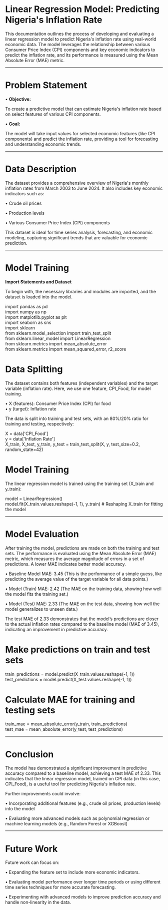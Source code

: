 # Linear Regression Model: Predicting Nigeria's Inflation Rate

This documentation outlines the process of developing and evaluating a linear regression model to predict Nigeria's inflation rate using real-world economic data. The model leverages the relationship between various Consumer Price Index (CPI) components and key economic indicators to predict the inflation rate, and its performance is measured using the Mean Absolute Error (MAE) metric.
________________________________________

# Problem Statement

•	**Objective:** <br>

To create a predictive model that can estimate Nigeria's inflation rate based on select features of various CPI components.<br>

•	**Goal:** <br>

The model will take input values for selected economic features (like CPI components) and predict the inflation rate, providing a tool for forecasting and understanding economic trends.
________________________________________

# Data Description

The dataset provides a comprehensive overview of Nigeria's monthly inflation rates from March 2003 to June 2024. It also includes key economic indicators such as:<br>

•	Crude oil prices<br>

•	Production levels<br>

•	Various Consumer Price Index (CPI) components<br>

This dataset is ideal for time series analysis, forecasting, and economic modeling, capturing significant trends that are valuable for economic prediction.
________________________________________

# Model Training

**Import Statements and Dataset**

To begin with, the necessary libraries and modules are imported, and the dataset is loaded into the model.<br>

import pandas as pd<br>
import numpy as np<br>
import matplotlib.pyplot as plt<br>
import seaborn as sns<br>
import sklearn<br>
from sklearn.model_selection import train_test_split<br>
from sklearn.linear_model import LinearRegression<br>
from sklearn.metrics import mean_absolute_error<br>
from sklearn.metrics import mean_squared_error, r2_score<br>

# Data Splitting

The dataset contains both features (independent variables) and the target variable (inflation rate). Here, we use one feature, CPI_Food, for model training.<br>

•	X (features): Consumer Price Index (CPI) for food<br>
•	y (target): Inflation rate<br>

The data is split into training and test sets, with an 80%/20% ratio for training and testing, respectively:<br>

X = data['CPI_Food']<br>
y = data['Inflation Rate']<br>
X_train, X_test, y_train, y_test = train_test_split(X, y, test_size=0.2, random_state=42)

# Model Training

The linear regression model is trained using the training set (X_train and y_train):<br>

model = LinearRegression()<br>
model.fit(X_train.values.reshape(-1, 1), y_train)  # Reshaping X_train for fitting the model
________________________________________


# Model Evaluation

After training the model, predictions are made on both the training and test sets. The performance is evaluated using the Mean Absolute Error (MAE) metric, which measures the average magnitude of errors in a set of predictions. A lower MAE indicates better model accuracy.<br>

•	Baseline Model MAE: 3.45 (This is the performance of a simple guess, like predicting the average value of the target variable for all data points.)<br>

•	Model (Train) MAE: 2.42 (The MAE on the training data, showing how well the model fits the training set.)<br>

•	Model (Test) MAE: 2.33 (The MAE on the test data, showing how well the model generalizes to unseen data.)<br>

The test MAE of 2.33 demonstrates that the model’s predictions are closer to the actual inflation rates compared to the baseline model (MAE of 3.45), indicating an improvement in predictive accuracy.

# Make predictions on train and test sets

train_predictions = model.predict(X_train.values.reshape(-1, 1))<br>
test_predictions = model.predict(X_test.values.reshape(-1, 1))<br>

# Calculate MAE for training and testing sets

train_mae = mean_absolute_error(y_train, train_predictions)<br>
test_mae = mean_absolute_error(y_test, test_predictions)<br>
________________________________________

# Conclusion

The model has demonstrated a significant improvement in predictive accuracy compared to a baseline model, achieving a test MAE of 2.33. This indicates that the linear regression model, trained on CPI data (in this case, CPI_Food), is a useful tool for predicting Nigeria's inflation rate.<br>

Further improvements could involve:<br>

•	Incorporating additional features (e.g., crude oil prices, production levels) into the model<br>

•	Evaluating more advanced models such as polynomial regression or machine learning models (e.g., Random Forest or XGBoost)<br>
________________________________________

# Future Work

Future work can focus on:<br>

•	Expanding the feature set to include more economic indicators.<br>

•	Evaluating model performance over longer time periods or using different time series techniques for more accurate forecasting.<br>

•	Experimenting with advanced models to improve prediction accuracy and handle non-linearity in the data.<br>


